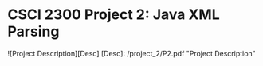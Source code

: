 # CSCI 2300 Project 2: Java XML Parsing

![Project Description][Desc]
[Desc]: /project_2/P2.pdf "Project Description"
